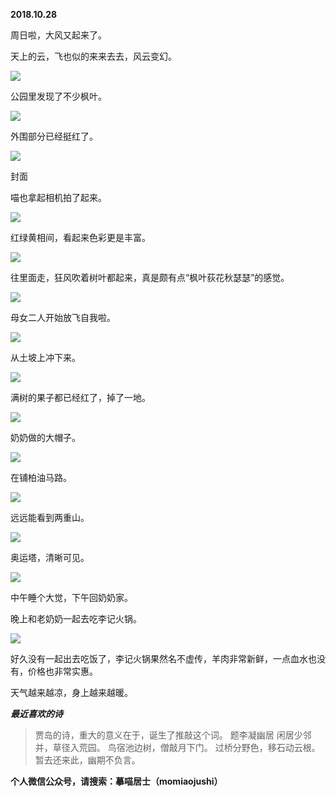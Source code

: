 
          
            
**2018.10.28**

周日啦，大风又起来了。

天上的云，飞也似的来来去去，风云变幻。




![](img/51001-309be5a1aa08b695.jpg)




公园里发现了不少枫叶。




![](img/51001-35d69cd90d193c46.jpg)




外围部分已经挺红了。




![](img/51001-b8221013bd3ae2de.jpg)

封面


喵也拿起相机拍了起来。




![](img/51001-bae8037a4a4854be.jpg)




红绿黄相间，看起来色彩更是丰富。




![](img/51001-8b39815d1a703b24.jpg)




往里面走，狂风吹着树叶都起来，真是颇有点“枫叶荻花秋瑟瑟”的感觉。




![](img/51001-716f52308b63c1af.jpg)




母女二人开始放飞自我啦。




![](img/51001-9c9148e43cab2752.jpg)




从土坡上冲下来。




![](img/51001-b112751a776c6eb5.jpg)




满树的果子都已经红了，掉了一地。




![](img/51001-57bbac72b39a178d.jpg)




奶奶做的大帽子。




![](img/51001-49f5f79a951533e9.jpg)




在铺柏油马路。




![](img/51001-3183ab818745b0e1.jpg)




远远能看到两重山。




![](img/51001-be07db8a736a58b9.jpg)




奥运塔，清晰可见。




![](img/51001-57ff052ea569ef23.jpg)




中午睡个大觉，下午回奶奶家。

晚上和老奶奶一起去吃李记火锅。




![](img/51001-26fe75dc5abfe3fc.jpg)




好久没有一起出去吃饭了，李记火锅果然名不虚传，羊肉非常新鲜，一点血水也没有，价格也非常实惠。

天气越来越凉，身上越来越暖。


***最近喜欢的诗***
>贾岛的诗，重大的意义在于，诞生了推敲这个词。
题李凝幽居
闲居少邻并，草径入荒园。
鸟宿池边树，僧敲月下门。
过桥分野色，移石动云根。
暂去还来此，幽期不负言。




**个人微信公众号，请搜索：摹喵居士（momiaojushi）**

          
        